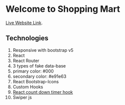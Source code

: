 # Welcome to Shopping Mart

[Live Website Link](https://github.com/facebook/create-react-app).

## Technologies
1. Responsive with bootstrap v5
2. React
3. React Router
4. 3 types of fake data-base
5. primary color: #000
6. secondary color: #e91e63
7. React Bootstrap-Icons
8. Custom Hooks
9. [React count down timer hook](https://www.npmjs.com/package/reactjs-countdown-hook)
10. Swiper js

